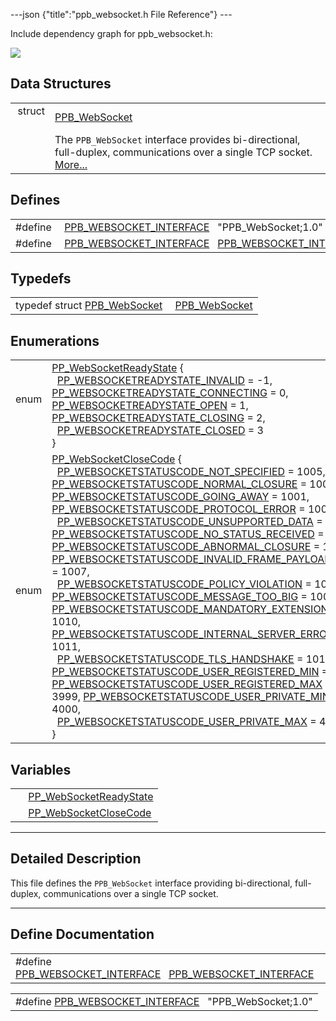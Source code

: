 ---json {"title":"ppb\_websocket.h File Reference"} ---

Include dependency graph for ppb\_websocket.h:

![](/docs/native-client/pepper_beta/c/ppb__websocket_8h__incl.png)

Data Structures
---------------

<table><tbody><tr class="odd"><td style="text-align: right;">struct  </td><td><a href="/docs/native-client/pepper_beta/c/struct_p_p_b___web_socket__1__0/" class="el">PPB_WebSocket</a></td></tr><tr class="even"><td style="text-align: right;"> </td><td>The <code>PPB_WebSocket</code> interface provides bi-directional, full-duplex, communications over a single TCP socket. <a href="/docs/native-client/pepper_beta/c/struct_p_p_b___web_socket__1__0#details">More...</a><br />
</td></tr></tbody></table>

Defines
-------

<table><tbody><tr class="odd"><td style="text-align: right;">#define </td><td><a href="/docs/native-client/pepper_beta/c/ppb__websocket_8h#ad613dc4aff545f9e9885c415f1673107" class="el">PPB_WEBSOCKET_INTERFACE</a>   "PPB_WebSocket;1.0"</td></tr><tr class="even"><td style="text-align: right;">#define </td><td><a href="/docs/native-client/pepper_beta/c/ppb__websocket_8h#a6d56a012c9350b4cc4e55b668d3fbe75" class="el">PPB_WEBSOCKET_INTERFACE</a>   <a href="/docs/native-client/pepper_beta/c/ppb__websocket_8h#ad613dc4aff545f9e9885c415f1673107" class="el">PPB_WEBSOCKET_INTERFACE</a></td></tr></tbody></table>

Typedefs
--------

<table><tbody><tr class="odd"><td style="text-align: right;">typedef struct <a href="/docs/native-client/pepper_beta/c/struct_p_p_b___web_socket__1__0/" class="el">PPB_WebSocket</a> </td><td><a href="/docs/native-client/pepper_beta/c/group___interfaces#gad0e152d14cefb0b480228f3fc7070faf" class="el">PPB_WebSocket</a></td></tr></tbody></table>

Enumerations
------------

<table><tbody><tr class="odd"><td style="text-align: right;">enum  </td><td><a href="/docs/native-client/pepper_beta/c/group___enums#gade61cdf6a7470769b571925694d91a89" class="el">PP_WebSocketReadyState</a> {<br />
  <a href="/docs/native-client/pepper_beta/c/group___enums#ggade61cdf6a7470769b571925694d91a89a6c603b9df214e22d8b8202431866b26b" class="el">PP_WEBSOCKETREADYSTATE_INVALID</a> = -1, <a href="/docs/native-client/pepper_beta/c/group___enums#ggade61cdf6a7470769b571925694d91a89a9ad491ea639e22b598d4e8cab463acd9" class="el">PP_WEBSOCKETREADYSTATE_CONNECTING</a> = 0, <a href="/docs/native-client/pepper_beta/c/group___enums#ggade61cdf6a7470769b571925694d91a89a60f99e31f237d57df167d70e7c1ada7d" class="el">PP_WEBSOCKETREADYSTATE_OPEN</a> = 1, <a href="/docs/native-client/pepper_beta/c/group___enums#ggade61cdf6a7470769b571925694d91a89a45ce2585ba8b200c6c02112098df6447" class="el">PP_WEBSOCKETREADYSTATE_CLOSING</a> = 2,<br />
  <a href="/docs/native-client/pepper_beta/c/group___enums#ggade61cdf6a7470769b571925694d91a89a43865a04fac402be4f589d2c7f9f02f4" class="el">PP_WEBSOCKETREADYSTATE_CLOSED</a> = 3<br />
}</td></tr><tr class="even"><td style="text-align: right;">enum  </td><td><a href="/docs/native-client/pepper_beta/c/group___enums#ga8458f33f09ecc56fcf486c60b844678d" class="el">PP_WebSocketCloseCode</a> {<br />
  <a href="/docs/native-client/pepper_beta/c/group___enums#gga8458f33f09ecc56fcf486c60b844678dace8b6cbd5ab6bdecc5762b8753702d47" class="el">PP_WEBSOCKETSTATUSCODE_NOT_SPECIFIED</a> = 1005, <a href="/docs/native-client/pepper_beta/c/group___enums#gga8458f33f09ecc56fcf486c60b844678daff82b3d825f09240d64479d5ae0a2e00" class="el">PP_WEBSOCKETSTATUSCODE_NORMAL_CLOSURE</a> = 1000, <a href="/docs/native-client/pepper_beta/c/group___enums#gga8458f33f09ecc56fcf486c60b844678da9d8d5c41a6592a609324249950468fb4" class="el">PP_WEBSOCKETSTATUSCODE_GOING_AWAY</a> = 1001, <a href="/docs/native-client/pepper_beta/c/group___enums#gga8458f33f09ecc56fcf486c60b844678daf20b614979599d2a2ed79543618d6ef4" class="el">PP_WEBSOCKETSTATUSCODE_PROTOCOL_ERROR</a> = 1002,<br />
  <a href="/docs/native-client/pepper_beta/c/group___enums#gga8458f33f09ecc56fcf486c60b844678da4c63e46fd3e2a3b03fdcc577431f85ba" class="el">PP_WEBSOCKETSTATUSCODE_UNSUPPORTED_DATA</a> = 1003, <a href="/docs/native-client/pepper_beta/c/group___enums#gga8458f33f09ecc56fcf486c60b844678da75580d49b265525d2f8591be2aa02fe6" class="el">PP_WEBSOCKETSTATUSCODE_NO_STATUS_RECEIVED</a> = 1005, <a href="/docs/native-client/pepper_beta/c/group___enums#gga8458f33f09ecc56fcf486c60b844678dad80b864c592819db0cb640d2b6e74a3f" class="el">PP_WEBSOCKETSTATUSCODE_ABNORMAL_CLOSURE</a> = 1006, <a href="/docs/native-client/pepper_beta/c/group___enums#gga8458f33f09ecc56fcf486c60b844678daea768048eaff4826bf06550d8da0dd42" class="el">PP_WEBSOCKETSTATUSCODE_INVALID_FRAME_PAYLOAD_DATA</a> = 1007,<br />
  <a href="/docs/native-client/pepper_beta/c/group___enums#gga8458f33f09ecc56fcf486c60b844678da4d4405b66c4b436c9bb31dfa4fa71523" class="el">PP_WEBSOCKETSTATUSCODE_POLICY_VIOLATION</a> = 1008, <a href="/docs/native-client/pepper_beta/c/group___enums#gga8458f33f09ecc56fcf486c60b844678da7c8d17601c982c62a933a3f721c049ef" class="el">PP_WEBSOCKETSTATUSCODE_MESSAGE_TOO_BIG</a> = 1009, <a href="/docs/native-client/pepper_beta/c/group___enums#gga8458f33f09ecc56fcf486c60b844678da5fae5457554a0cad877ccfa1d5636b8d" class="el">PP_WEBSOCKETSTATUSCODE_MANDATORY_EXTENSION</a> = 1010, <a href="/docs/native-client/pepper_beta/c/group___enums#gga8458f33f09ecc56fcf486c60b844678da7318b30a65ea442445e754453a73be81" class="el">PP_WEBSOCKETSTATUSCODE_INTERNAL_SERVER_ERROR</a> = 1011,<br />
  <a href="/docs/native-client/pepper_beta/c/group___enums#gga8458f33f09ecc56fcf486c60b844678da8aef76170a2836b651922555aa26348d" class="el">PP_WEBSOCKETSTATUSCODE_TLS_HANDSHAKE</a> = 1015, <a href="/docs/native-client/pepper_beta/c/group___enums#gga8458f33f09ecc56fcf486c60b844678da3a87714e399ce00177f60f85c9a993ba" class="el">PP_WEBSOCKETSTATUSCODE_USER_REGISTERED_MIN</a> = 3000, <a href="/docs/native-client/pepper_beta/c/group___enums#gga8458f33f09ecc56fcf486c60b844678da08c67e1fcd33b07c350be618d7d72403" class="el">PP_WEBSOCKETSTATUSCODE_USER_REGISTERED_MAX</a> = 3999, <a href="/docs/native-client/pepper_beta/c/group___enums#gga8458f33f09ecc56fcf486c60b844678da491bd1d7c9ada2c129062beb9eaeded1" class="el">PP_WEBSOCKETSTATUSCODE_USER_PRIVATE_MIN</a> = 4000,<br />
  <a href="/docs/native-client/pepper_beta/c/group___enums#gga8458f33f09ecc56fcf486c60b844678da242327b17ab568d625627236de721e5b" class="el">PP_WEBSOCKETSTATUSCODE_USER_PRIVATE_MAX</a> = 4999<br />
}</td></tr></tbody></table>

Variables
---------

<table><tbody><tr class="odd"><td style="text-align: right;"> </td><td><a href="/docs/native-client/pepper_beta/c/group___enums#gade61cdf6a7470769b571925694d91a89" class="el">PP_WebSocketReadyState</a></td></tr><tr class="even"><td style="text-align: right;"> </td><td><a href="/docs/native-client/pepper_beta/c/group___enums#ga8458f33f09ecc56fcf486c60b844678d" class="el">PP_WebSocketCloseCode</a></td></tr></tbody></table>

------------------------------------------------------------------------

<span id="details" class="anchor" style="margin: 0;"></span>

Detailed Description
--------------------

This file defines the `PPB_WebSocket` interface providing bi-directional, full-duplex, communications over a single TCP socket.

------------------------------------------------------------------------

Define Documentation
--------------------

<span id="a6d56a012c9350b4cc4e55b668d3fbe75" class="anchor" style="margin: 0;"></span>

<table><tbody><tr class="odd"><td>#define <a href="/docs/native-client/pepper_beta/c/ppb__websocket_8h#a6d56a012c9350b4cc4e55b668d3fbe75" class="el">PPB_WEBSOCKET_INTERFACE</a>   <a href="/docs/native-client/pepper_beta/c/ppb__websocket_8h#ad613dc4aff545f9e9885c415f1673107" class="el">PPB_WEBSOCKET_INTERFACE</a></td></tr></tbody></table>

<span id="ad613dc4aff545f9e9885c415f1673107" class="anchor" style="margin: 0;"></span>

<table><tbody><tr class="odd"><td>#define <a href="/docs/native-client/pepper_beta/c/ppb__websocket_8h#ad613dc4aff545f9e9885c415f1673107" class="el">PPB_WEBSOCKET_INTERFACE</a>   "PPB_WebSocket;1.0"</td></tr></tbody></table>
